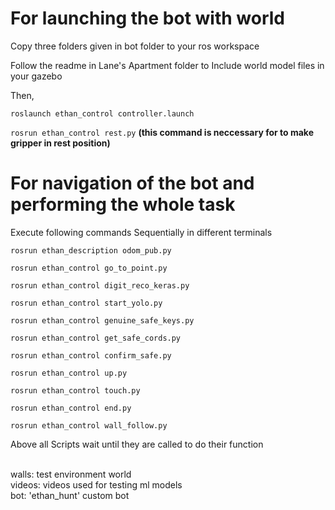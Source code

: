 


# For launching the bot with world


Copy  three folders given in bot folder to your ros workspace

Follow the readme in Lane's Apartment folder to Include world model files in your gazebo

Then,

`roslaunch ethan_control controller.launch`

`rosrun ethan_control rest.py`
 **(this command is neccessary for to make gripper in rest position)**

# For navigation of the bot and performing the whole task

Execute following commands Sequentially in different terminals

`rosrun ethan_description odom_pub.py`

`rosrun ethan_control go_to_point.py`

`rosrun ethan_control digit_reco_keras.py`

`rosrun ethan_control start_yolo.py`

`rosrun ethan_control genuine_safe_keys.py`

`rosrun ethan_control get_safe_cords.py`

`rosrun ethan_control confirm_safe.py`

`rosrun ethan_control up.py`

`rosrun ethan_control touch.py`

`rosrun ethan_control end.py`

`rosrun ethan_control wall_follow.py`


Above all Scripts wait until they are called to do their function


\
walls: test environment world
\
videos: videos used for testing ml models
\
bot: 'ethan_hunt' custom bot
